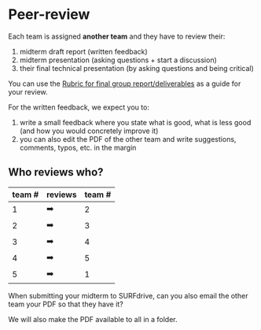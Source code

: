 
# Peer-review

Each team is assigned __another team__ and they have to review their:

1. midterm draft report (written feedback)
1. midterm presentation (asking questions + start a discussion)
1. their final technical presentation (by asking questions and being critical)

You can use the [Rubric for final group report/deliverables](../grading/report.md) as a guide for your review.


For the written feedback, we expect you to:

  1. write a small feedback where you state what is good, what is less good (and how you would concretely improve it)
  2. you can also edit the PDF of the other team and write suggestions, comments, typos, etc. in the margin


## Who reviews who?

| team # | reviews | team # |
|------|-----------|--------|
| 1    |   ➡️     |  2      |   
| 2    |   ➡️     |  3      |   
| 3    |   ➡️     |  4      |   
| 4    |   ➡️     |  5      |   
| 5    |   ➡️     |  1      |   

When submitting your midterm to SURFdrive, can you also email the other team your PDF so that they have it?

We will also make the PDF available to all in a folder.
